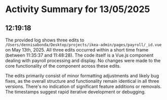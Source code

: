 # Activity Summary for 13/05/2025

## 12:19:18
The provided log shows three edits to `/Users/dennisabonda/Desktop/projects/ikea-admin/pages/payroll/_id.vue` on May 13th, 2025.  All three edits occurred within a short time frame (between 11:35:37 and 11:48:28). The code itself is a Vue.js component dealing with payroll processing and display.  No changes were made to the core functionality of the component across these edits.


The edits primarily consist of minor formatting adjustments and likely bug fixes, as the overall structure and functionality remain identical in all three versions.  There's no indication of significant feature additions or removals.  The timestamps suggest rapid iterative development or debugging.
